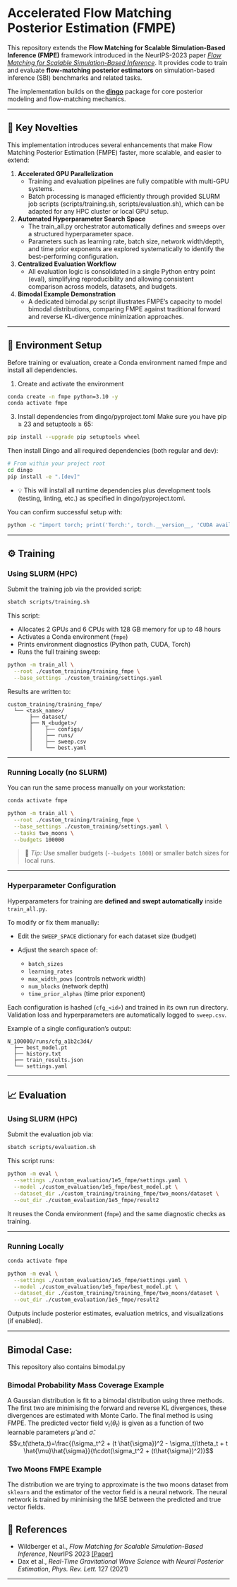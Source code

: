 # Accelerated Flow Matching Posterior Estimation (FMPE)

This repository extends the **Flow Matching for Scalable Simulation-Based Inference (FMPE)** framework introduced in the NeurIPS-2023 paper [*Flow Matching for Scalable Simulation-Based Inference*](https://neurips.cc/virtual/2023/poster/72395).
It provides code to train and evaluate **flow-matching posterior estimators** on simulation-based inference (SBI) benchmarks and related tasks.

The implementation builds on the [**dingo**](https://github.com/dingo-gw/dingo) package for core posterior modeling and flow-matching mechanics.

---

## 🚀 Key Novelties
This implementation introduces several enhancements that make Flow Matching Posterior Estimation (FMPE) faster, more scalable, and easier to extend:
1. **Accelerated GPU Parallelization**
    - Training and evaluation pipelines are fully compatible with multi-GPU systems.
    - Batch processing is managed efficiently through provided SLURM job scripts (scripts/training.sh, scripts/evaluation.sh), which can be adapted for any HPC cluster or local GPU setup.
2. **Automated Hyperparameter Search Space**
    - The train_all.py orchestrator automatically defines and sweeps over a structured hyperparameter space.
    - Parameters such as learning rate, batch size, network width/depth, and time prior exponents are explored systematically to identify the best-performing configuration.
3. **Centralized Evaluation Workflow**
    - All evaluation logic is consolidated in a single Python entry point (eval), simplifying reproducibility and allowing consistent comparison across models, datasets, and budgets.
4. **Bimodal Example Demonstration**
    - A dedicated bimodal.py script illustrates FMPE’s capacity to model bimodal distributions, comparing FMPE against traditional forward and reverse KL-divergence minimization approaches.

---

## 🧩 Environment Setup
Before training or evaluation, create a Conda environment named fmpe and install all dependencies.

1. Create and activate the environment
```bash
conda create -n fmpe python=3.10 -y
conda activate fmpe
```
3. Install dependencies from dingo/pyproject.toml
Make sure you have pip ≥ 23 and setuptools ≥ 65:
```bash
pip install --upgrade pip setuptools wheel
```
Then install Dingo and all required dependencies (both regular and dev):
```bash
# From within your project root
cd dingo
pip install -e ".[dev]"
```
- 💡 This will install all runtime dependencies plus development tools (testing, linting, etc.) as specified in dingo/pyproject.toml.
  
You can confirm successful setup with:
```bash
python -c "import torch; print('Torch:', torch.__version__, 'CUDA available:', torch.cuda.is_available())"
```

---

## ⚙️ Training

### Using SLURM (HPC)

Submit the training job via the provided script:

```bash
sbatch scripts/training.sh
```

This script:

* Allocates 2 GPUs and 6 CPUs with 128 GB memory for up to 48 hours
* Activates a Conda environment (`fmpe`)
* Prints environment diagnostics (Python path, CUDA, Torch)
* Runs the full training sweep:

```bash
python -m train_all \
  --root ./custom_training/training_fmpe \
  --base_settings ./custom_training/settings.yaml
```

Results are written to:

```
custom_training/training_fmpe/
  └── <task_name>/
       ├── dataset/
       ├── N_<budget>/
       │    ├── configs/
       │    ├── runs/
       │    ├── sweep.csv
       │    └── best.yaml
```

---

### Running Locally (no SLURM)

You can run the same process manually on your workstation:

```bash
conda activate fmpe

python -m train_all \
  --root ./custom_training/training_fmpe \
  --base_settings ./custom_training/settings.yaml \
  --tasks two_moons \
  --budgets 100000
```

> 🧩 *Tip:* Use smaller budgets (`--budgets 1000`) or smaller batch sizes for local runs.

---

### Hyperparameter Configuration

Hyperparameters for training are **defined and swept automatically** inside `train_all.py`.

To modify or fix them manually:

* Edit the `SWEEP_SPACE` dictionary for each dataset size (budget)
* Adjust the search space of:

  * `batch_sizes`
  * `learning_rates`
  * `max_width_pows` (controls network width)
  * `num_blocks` (network depth)
  * `time_prior_alphas` (time prior exponent)

Each configuration is hashed (`cfg_<id>`) and trained in its own run directory.
Validation loss and hyperparameters are automatically logged to `sweep.csv`.

Example of a single configuration’s output:

```
N_100000/runs/cfg_a1b2c3d4/
  ├── best_model.pt
  ├── history.txt
  ├── train_results.json
  └── settings.yaml
```

---

## 📈 Evaluation

### Using SLURM (HPC)

Submit the evaluation job via:

```bash
sbatch scripts/evaluation.sh
```

This script runs:

```bash
python -m eval \
  --settings ./custom_evaluation/1e5_fmpe/settings.yaml \
  --model ./custom_evaluation/1e5_fmpe/best_model.pt \
  --dataset_dir ./custom_training/training_fmpe/two_moons/dataset \
  --out_dir ./custom_evaluation/1e5_fmpe/result2
```

It reuses the Conda environment (`fmpe`) and the same diagnostic checks as training.

---

### Running Locally

```bash
conda activate fmpe

python -m eval \
  --settings ./custom_evaluation/1e5_fmpe/settings.yaml \
  --model ./custom_evaluation/1e5_fmpe/best_model.pt \
  --dataset_dir ./custom_training/training_fmpe/two_moons/dataset \
  --out_dir ./custom_evaluation/1e5_fmpe/result2
```

Outputs include posterior estimates, evaluation metrics, and visualizations (if enabled).

---

## Bimodal Case:

This repository also contains bimodal.py

### Bimodal Probability Mass Coverage Example
A Gaussian distribution is fit to a bimodal distribution using three methods. The first two are minimising the forward and reverse KL divergences, these divergences are estimated with Monte Carlo. The final method is using FMPE.
The predicted vector field $v_t(\theta_t)$ is given as a function of two learnable parameters $\hat{\mu}$ and $\hat{\sigma}$.
$$v_t(\theta_t)=\frac{(\sigma_t^2 + (t \hat{\sigma})^2 - \sigma_t)\theta_t + t \hat{\mu}\hat{\sigma}}{t\cdot(\sigma_t^2 + (t\hat{\sigma})^2)}$$

### Two Moons FMPE Example
The distribution we are trying to approximate is the two moons dataset from <code>sklearn</code> and the estimator of the vector field is a neural network. The neural network is trained by minimising the MSE between the predicted and true vector fields.

## 📄 References

* Wildberger et al., *Flow Matching for Scalable Simulation-Based Inference*, NeurIPS 2023
  [[Paper]](https://openreview.net/forum?id=D2cS6SoYlP)
* Dax et al., *Real-Time Gravitational Wave Science with Neural Posterior Estimation*, *Phys. Rev. Lett.* 127 (2021)

---

